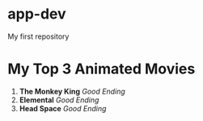 # app-dev
My first repository
# My Top 3 Animated Movies
1. **The Monkey King** *Good Ending*
2. **Elemental** *Good Ending*
3. **Head Space** *Good Ending*
